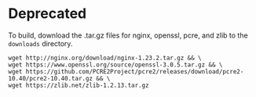 # Deprecated


To build, download the .tar.gz files for nginx, openssl, pcre, and zlib to the `downloads` directory.

```
wget http://nginx.org/download/nginx-1.23.2.tar.gz && \
wget https://www.openssl.org/source/openssl-3.0.5.tar.gz && \
wget https://github.com/PCRE2Project/pcre2/releases/download/pcre2-10.40/pcre2-10.40.tar.gz && \
wget https://zlib.net/zlib-1.2.13.tar.gz
```
